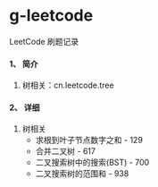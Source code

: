 # g-leetcode
LeetCode 刷题记录

#### 1、 简介
1. 树相关：cn.leetcode.tree


#### 2、 详细
1. 树相关
    - 求根到叶子节点数字之和 - 129
    - 合并二叉树 - 617
    - 二叉搜索树中的搜索(BST) - 700
    - 二叉搜索树的范围和 - 938

